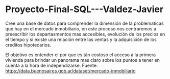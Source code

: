 # Proyecto-Final-SQL---Valdez-Javier
Cree una base de datos para comprender la dimensión de la problematicas que hay en el mercado inmobiliario, en este proceso nos centraremos a preescribir los departasmentos mas accesibles, evolución de los precios en el tiempo y si existe una relación entre las ventas y la adquisición de los creditos hipotecarios.

El objetivo es entender el por que es tán costoso el acceso a la primera vivienda para brindar un panorama mas claro sobre los puntos a tener en cuenta a la hora de independizarse.
Fuente: https://data.buenosaires.gob.ar/dataset/mercado-inmobiliario

